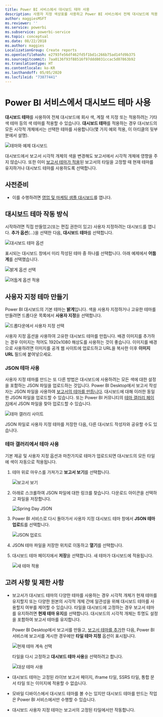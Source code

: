 ```yaml
---
title: Power BI 서비스에서 대시보드 테마 사용
description: 사용자 지정 색상표를 사용하고 Power BI 서비스에서 전체 대시보드에 적용하는 방법 알아보기
author: maggiesMSFT
ms.reviewer: ''
ms.service: powerbi
ms.subservice: powerbi-service
ms.topic: conceptual
ms.date: 08/22/2018
ms.author: maggies
LocalizationGroup: Create reports
ms.openlocfilehash: e2793fe56df462fd5f1bd1c266b75ad14fd9b375
ms.sourcegitcommit: 7aa0136f93f88516f97ddd8031ccac5d07863b92
ms.translationtype: HT
ms.contentlocale: ko-KR
ms.lasthandoff: 05/05/2020
ms.locfileid: "73877441"
---
```

# <a name="use-dashboard-themes-in-power-bi-service"></a>Power BI 서비스에서 대시보드 테마 사용
**대시보드 테마**를 사용하여 전체 대시보드에 회사 색, 계절 색 지정 또는 적용하려는 기타 색 테마 등의 색 테마를 적용할 수 있습니다. **대시보드 테마**를 적용하는 경우 대시보드의 모든 시각적 개체에서는 선택한 테마를 사용합니다(몇 가지 예외 적용, 이 아티클의 뒷부분에서 설명).

![테마와 예제 대시보드](media/service-dashboard-themes/power-bi-full-dashboard-theme.png)

대시보드에서 보고서 시각적 개체의 색을 변경해도 보고서에서 시각적 개체에 영향을 주지 않습니다. 또한 이미 [보고서 테마가 적용](desktop-report-themes.md)된 보고서의 타일을 고정할 때 현재 테마를 유지하거나 대시보드 테마를 사용하도록 선택합니다.


## <a name="prerequisites"></a>사전준비
* 이를 수행하려면 [영업 및 마케팅 샘플 대시보드](sample-datasets.md)를 엽니다.


## <a name="how-dashboard-themes-work"></a>대시보드 테마 작동 방식
시작하려면 직접 만들었고(또는 편집 권한이 있고) 사용자 지정하려는 대시보드를 엽니다. **추가 옵션**(...)을 선택한 다음, **대시보드 테마**를 선택합니다. 

![대시보드 테마 옵션](media/service-dashboard-themes/power-bi-dashboard-theme.png)

표시되는 대시보드 창에서 미리 작성된 테마 중 하나를 선택합니다.  아래 예제에서 **어둡게**를 선택했습니다.

![밝게 옵션 선택](media/service-dashboard-themes/power-bi-theme-menu.png)

![어둡게 옵션 적용](media/service-dashboard-themes/power-bi-theme-dark.png)

## <a name="create-a-custom-theme"></a>사용자 지정 테마 만들기

Power BI 대시보드의 기본 테마는 **밝게**입니다. 색을 사용자 지정하거나 고유한 테마를 만들려면 드롭다운 목록에서 **사용자 지정**을 선택합니다. 

![드롭다운에서 사용자 지정 선택](media/service-dashboard-themes/power-bi-theme-custom.png)

사용자 지정 옵션을 사용하여 고유한 대시보드 테마를 만듭니다. 배경 이미지를 추가하는 경우 이미지는 적어도 1920x1080 해상도를 사용하는 것이 좋습니다. 이미지를 배경으로 사용하려면 이미지를 공개 웹 사이트에 업로드하고 URL을 복사한 이후 **이미지 URL** 필드에 붙여넣으세요. 

### <a name="using-json-themes"></a>JSON 테마 사용
사용자 지정 테마를 만드는 또 다른 방법은 대시보드에 사용하려는 모든 색에 대한 설정을 포함하는 JSON 파일을 업로드하는 것입니다. Power BI Desktop에서 보고서 작성자는 JSON 파일을 사용하여 [보고서의 테마를 만듭니다](desktop-report-themes.md). 대시보드에 대해 이러한 동일한 JSON 파일을 업로드할 수 있습니다. 또는 Power BI 커뮤니티의 [테마 갤러리 페이지](https://community.powerbi.com/t5/Themes-Gallery/bd-p/ThemesGallery)에서 JSON 파일을 찾아 업로드할 수 있습니다. 

![테마 갤러리 사이트](media/service-dashboard-themes/power-bi-theme-gallery.png)

JSON 파일로 사용자 지정 테마를 저장한 다음, 다른 대시보드 작성자와 공유할 수도 있습니다. 

### <a name="use-a-theme-from-the-theme-gallery"></a>테마 갤러리에서 테마 사용

기본 제공 및 사용자 지정 옵션과 마찬가지로 테마가 업로드되면 대시보드의 모든 타일에 색이 자동으로 적용됩니다. 

1. 테마 위로 마우스를 가져가고 **보고서 보기**를 선택합니다.

    ![보고서 보기](media/service-dashboard-themes/power-bi-choose-theme.png)

2. 아래로 스크롤하여 JSON 파일에 대한 링크를 찾습니다.  다운로드 아이콘을 선택하고 파일을 저장합니다.

    ![Spring Day JSON](media/service-dashboard-themes/power-bi-theme-json.png)

3. Power BI 서비스로 다시 돌아가서 사용자 지정 대시보드 테마 창에서 **JSON 테마 업로드**를 선택합니다.

    ![JSON 업로드](media/service-dashboard-themes/power-bi-upload-theme.png)

4. JSON 테마 파일을 저장한 위치로 이동하고 **열기**를 선택합니다.

5. 대시보드 테마 페이지에서 **저장**을 선택합니다. 새 테마가 대시보드에 적용됩니다.

    ![새 테마 적용](media/service-dashboard-themes/power-bi-json.png)

## <a name="considerations-and-limitations"></a>고려 사항 및 제한 사항

* 보고서가 대시보드 테마의 다양한 테마를 사용하는 경우 시각적 개체가 현재 테마를 유지할지 또는 다양한 원본의 시각적 개체 간에 일관성을 위해 대시보드 테마를 사용할지 여부를 제어할 수 있습니다. 타일을 대시보드에 고정하는 경우 보고서 테마를 유지하려면 **현재 테마 유지**를 선택합니다. 대시보드의 시각적 개체는 투명도 설정을 포함하여 보고서 테마를 유지합니다. 

    Power BI Desktop에서 보고서를 만들고, [보고서 테마를 추가](desktop-report-themes.md)한 다음, Power BI 서비스에 보고서를 게시한 경우에만 **타일 테마 지정** 옵션이 표시됩니다. 

    ![현재 테마 계속 선택](media/service-dashboard-themes/power-bi-keep-current.png)

    타일을 다시 고정하고 **대시보드 테마 사용**을 선택하려고 합니다.

    ![대상 테마 사용](media/service-dashboard-themes/power-bi-use-destination.png)

* 대시보드 테마는 고정된 라이브 보고서 페이지, iframe 타일, SSRS 타일, 통합 문서 타일 또는 이미지에 적용할 수 없습니다.
* 모바일 디바이스에서 대시보드 테마를 볼 수는 있지만 대시보드 테마를 만드는 작업은 Power BI 서비스에서만 수행할 수 있습니다. 
* 대시보드 사용자 지정 테마는 보고서의 고정된 타일에서만 작동합니다. 

